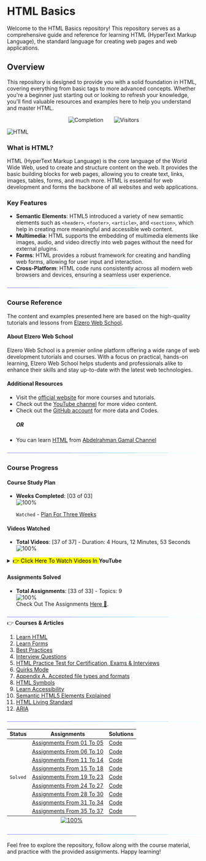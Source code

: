 # HTML Basics

Welcome to the HTML Basics repository! This repository serves as a comprehensive guide and reference for learning HTML (HyperText Markup Language), the standard language for creating web pages and web applications.

## Overview

This repository is designed to provide you with a solid foundation in HTML, covering everything from basic tags to more advanced concepts. Whether you're a beginner just starting out or looking to refresh your knowledge, you'll find valuable resources and examples here to help you understand and master HTML.

<p align="center">
    <img src="https://img.shields.io/badge/Completion-20%25-blue" alt="Completion">&nbsp;&nbsp;&nbsp;&nbsp;&nbsp;&nbsp;
    <img src="https://visitor-badge.laobi.icu/badge?page_id=AllamF5J/HTML_Course" alt="Visitors"/>
</p>

![HTML](https://user-images.githubusercontent.com/90455303/176652557-13edc1b1-b3ed-46d8-94a8-3880aa41f88c.png)

### What is HTML?

HTML (HyperText Markup Language) is the core language of the World Wide Web, used to create and structure content on the web. It provides the basic building blocks for web pages, allowing you to create text, links, images, tables, forms, and much more. HTML is essential for web development and forms the backbone of all websites and web applications.

### Key Features

- **Semantic Elements**: HTML5 introduced a variety of new semantic elements such as `<header>`, `<footer>`, `<article>`, and `<section>`, which help in creating more meaningful and accessible web content.
- **Multimedia**: HTML supports the embedding of multimedia elements like images, audio, and video directly into web pages without the need for external plugins.
- **Forms**: HTML provides a robust framework for creating and handling web forms, allowing for user input and interaction.
- **Cross-Platform**: HTML code runs consistently across all modern web browsers and devices, ensuring a seamless user experience.

<img src="https://github.com/AllamF5J/AllamF5J/blob/main/images/neon.gif">


### Course Reference

The content and examples presented here are based on the high-quality tutorials and lessons from [Elzero Web School](https://elzero.org).

#### About Elzero Web School

Elzero Web School is a premier online platform offering a wide range of web development tutorials and courses. With a focus on practical, hands-on learning, Elzero Web School helps students and professionals alike to enhance their skills and stay up-to-date with the latest web technologies.

#### Additional Resources

- Visit the [official website](https://elzero.org) for more courses and tutorials.
- Check out the [YouTube channel](https://www.youtube.com/@ElzeroWebSchool) for more video content.
- Check out the [GitHub account](https://github.com/ElzeroWebSchool) for more data and Codes.
  <h5>OR</h5>
- You can learn [HTML](https://www.youtube.com/watch?v=cvNTgKw8VlY) from [Abdelrahman Gamal Channel](https://www.youtube.com/@AbdelrahmanGamal)

<img src="https://github.com/AllamF5J/AllamF5J/blob/main/images/neon.gif">

### Course Progress

#### Course Study Plan
- **Weeks Completed**: [03 of 03]  
  ![100%](https://progress-bar.dev/100/?title=Done)

  `Watched` - [Plan For Three Weeks](https://elzero.org/study/html-2021-study-plan/)

#### Videos Watched
- **Total Videos**: [37 of 37] - Duration: 4 Hours, 12 Minutes, 53 Seconds  
  ![100%](https://progress-bar.dev/100/?title=Watched)  

<details>
  <br>
    <summary><mark><span>👉</span> Click Here To Watch Videos In </mark><strong>YouTube</strong></summary>

  1. `Watched` - [Introduction And What I Need To Learn?](https://www.youtube.com/watch?v=6QAELgirvjs&t=6s)
  2. `Watched` - [Elements And Browser](https://www.youtube.com/watch?v=7LxA9qXUY5k)
  3. `Watched` - [First Project And First Page](https://www.youtube.com/watch?v=QG5aEmS9Fu0)
  4. `Watched` - [Head And Nested Elements](https://www.youtube.com/watch?v=dVgTBEYCseU)
  5. `Watched` - [Comments And Use Cases](https://www.youtube.com/watch?v=3lXuWHtm7PM)
  6. `Watched` - [Doctype And Standard And Quirks Mode](https://www.youtube.com/watch?v=sBFemL2Mfj4)
  7. `Watched` - [Headings And Use Cases](https://www.youtube.com/watch?v=XxkX8wnRq3s)
  8. `Watched` - [Syntax And Tests](https://www.youtube.com/watch?v=S58smWj5Yn0)
  9. `Watched` - [Paragraph Element](https://www.youtube.com/watch?v=Fpibp-291xQ)
  10. `Watched` - [Element Attributes](https://www.youtube.com/watch?v=nCpNsMgyzh4)
  11. `Watched` - [Formatting Elements](https://www.youtube.com/watch?v=zhwqvfoi50Q)
  12. `Watched` - [Links – Anchor Tag](https://www.youtube.com/watch?v=7TQhxAOjd1w)
  13. `Watched` - [Image And Deal With Paths](https://www.youtube.com/watch?v=FmIUk3bWGmU)
  14. `Watched` - [Lists – Ul, Ol, DL](https://www.youtube.com/watch?v=8Z7zR-UGjcQ)
  15. `Watched` - [Table](https://www.youtube.com/watch?v=SUW49Jjxvac)
  16. `Watched` - [Span And Break And Horizontal Rule](https://www.youtube.com/watch?v=T2myRpY2iN4)
  17. `Watched` - [Div And How To Use](https://www.youtube.com/watch?v=IGeh2mlM9Rg)
  18. `Watched` - [HTML Entities](https://www.youtube.com/watch?v=B8raKziIYyY)
  19. `Watched` - [Semantic Elements](https://www.youtube.com/watch?v=xlQwlfvrDuI)
  20. `Watched` - [Layout With Div And Classes](https://www.youtube.com/watch?v=r6LhFImQxeE)
  21. `Watched` - [Layout With Semantic Elements](https://www.youtube.com/watch?v=uj5lC-GQPEw)
  22. `Watched` - [Audio](https://www.youtube.com/watch?v=KltQb6cJSd8)
  23. `Watched` - [Video](https://www.youtube.com/watch?v=oJbo28ewnL4)
  24. `Watched` - [Form Part 1 – Input Types And Label](https://www.youtube.com/watch?v=inC9gWjNMJI)
  25. `Watched` - [Form Part 2 – Required, Placeholder, Value](https://www.youtube.com/watch?v=3xd1IQ3llBk)
  26. `Watched` - [Form Part 3 – Action, Name, Method](https://www.youtube.com/watch?v=Anfn7RzoDHw)
  27. `Watched` - [Form Part 4 – Hidden, Reset, Color, Range, Number](https://www.youtube.com/watch?v=ZUax-YsT57I)
  28. `Watched` - [Form Part 5 – Read Only, Disabled, Auto Focus](https://www.youtube.com/watch?v=rpPIRitcAn8)
  29. `Watched` - [Form Part 6 – Radio And Checkbox](https://www.youtube.com/watch?v=YAcn1MyAcDM)
  30. `Watched` - [Form Part 7 – Select And Textarea](https://www.youtube.com/watch?v=HGB42mnD0o4)
  31. `Watched` - [Form Part 8 – File, Search, URL, Time](https://www.youtube.com/watch?v=cSmE9cVeaYg)
  32. `Watched` - [Form Part 9 – Data List, NoValidate, Target](https://www.youtube.com/watch?v=X_TGbRuZ80Q)
  33. `Watched` - [Q, BlockQuote, Wbr, Bdi, Button](https://www.youtube.com/watch?v=AzjtVtxoBLc)
  34. `Watched` - [iFrame, Pre, Code](https://www.youtube.com/watch?v=aycYLVSOtZo)
  35. `Watched` - [Accessibility Introduction](https://www.youtube.com/watch?v=lSqXHePabFo)
  36. `Watched` - [ARIA And Screen Readers](https://www.youtube.com/watch?v=UnTxFfbpqco)
  37. `Watched` - [The End And What To Do](https://www.youtube.com/watch?v=ysJQH5uPfTg)

</details>

#### Assignments Solved
- **Total Assignments**: [33 of 33] - Topics: 9  
  ![100%](https://progress-bar.dev/100/?title=Solved)  
  Check Out The Assignments [Here 🤏](https://elzero.org/category/assignments/html-assignments/).
  
<img src="https://github.com/AllamF5J/AllamF5J/blob/main/images/neon.gif">

<summary><span>👉</span> <strong>Courses & Articles</strong></summary>
  <ol>
    <li><a href="https://web.dev/learn/html/">Learn HTML</a></li>
    <li><a href="https://web.dev/learn/forms/">Learn Forms</a></li>
    <li><a href="https://github.com/hail2u/html-best-practices">Best Practices</a></li>
    <li><a href="https://www.interviewbit.com/html-interview-questions/">Interview Questions</a></li>
    <li><a href="https://www.udemy.com/course/html-practice-test-for-certification-exams-interviews/?couponCode=OF53124">HTML Practice Test for Certification, Exams & Interviews</a></li>
    <li><a href="https://developer.mozilla.org/en-US/docs/Web/HTML/Quirks_Mode_and_Standards_Mode">Quirks Mode</a></li>
    <li><a href="https://www.mpi.nl/corpus/html/lamus2/apa.html">Appendix A. Accepted file types and formats</a></li>
    <li><a href="https://www.w3schools.com/html/html_symbols.asp">HTML Symbols</a></li>
    <li><a href="https://web.dev/learn/accessibility">Learn Accessibility</a></li>
    <li><a href="https://www.freecodecamp.org/news/semantic-html5-elements/#:~:text=Semantic%20HTML%20elements%20are%20those,content%20that%20is%20inside%20them">Semantic HTML5 Elements Explained</a></li>
    <li><a href="https://html.spec.whatwg.org/multipage/semantics.html#pragma-directives">HTML Living Standard</a></li>
    <li><a href="https://developer.mozilla.org/en-US/docs/Web/Accessibility/ARIA">ARIA</a></li>
  </ol>
</details>

<img src="https://github.com/AllamF5J/AllamF5J/blob/main/images/neon.gif">

<table border="0" cellpadding="0" cellspacing="0">
  <thead>
    <tr>
      <th>Status</th>
      <th>Assignments</th>
      <th>Solutions</th>
    </tr>
  </thead>
  <tbody>
    <tr>
      <td rowspan="9"><code>Solved</code></td>
      <td><a href="https://elzero.org/html-assignments-lesson-from-1-to-5/">Assignments From 01 To 05</a></td>
      <td><a href="https://github.com/AllamF5J/HTML_Course/tree/main/1%20-%20Elements%20And%20Comments%2001%20~%2005">Code</a></td>
    </tr>
    <tr>
      <td><a href="https://elzero.org/html-assignments-lesson-from-6-to-10/">Assignments From 06 To 10</a></td>
      <td><a href="https://github.com/AllamF5J/HTML_Course/tree/main/2%20-%20Heading%20And%20Attributes%2006%20~%2010">Code</a></td>
    </tr>
    <tr>
      <td><a href="https://elzero.org/html-assignments-lesson-from-11-to-14/">Assignments From 11 To 14</a></td>
      <td><a href="https://github.com/AllamF5J/HTML_Course/tree/main/3%20-%20Link%2C%20Image%2C%20List%2011%20~%2014">Code</a></td>
    </tr>
    <tr>
      <td><a href="https://elzero.org/html-assignments-lesson-from-15-to-18/">Assignments From 15 To 18</a></td>
      <td><a href="https://github.com/AllamF5J/HTML_Course/tree/main/4%20-%20Table%2C%20Div%2015%20~%2018">Code</a></td>
    </tr>
    <tr>
      <td><a href="https://elzero.org/html-assignments-lesson-from-19-to-23/">Assignments From 19 To 23</a></td>
      <td><a href="https://github.com/AllamF5J/HTML_Course/tree/main/5%20-%20Audio%2C%20Video%2019%20~%2023">Code</a></td>
    </tr>
    <tr>
      <td><a href="https://elzero.org/html-assignments-lesson-from-24-to-27/">Assignments From 24 To 27</a></td>
      <td><a href="https://github.com/AllamF5J/HTML_Course/tree/main/6%20-%20Form%20Part%20One%2024%20~%2027">Code</a></td>
    </tr>
    <tr>
      <td><a href="https://elzero.org/html-assignments-lesson-from-28-to-30/">Assignments From 28 To 30</a></td>
      <td><a href="https://github.com/AllamF5J/HTML_Course/tree/main/7%20-%20Form%20Part%20Two%2028%20~%2030">Code</a></td>
    </tr>
    <tr>
      <td><a href="https://elzero.org/html-assignments-lesson-from-31-to-34/">Assignments From 31 To 34</a></td>
      <td><a href="https://github.com/AllamF5J/HTML_Course/tree/main/8%20-%20Form%20Part%20Three%2031%20~%2034">Code</a></td>
    </tr>
    <tr>
      <td><a href="https://elzero.org/html-assignments-lesson-from-35-to-37/">Assignments From 35 To 37</a></td>
      <td><a href="https://github.com/AllamF5J/HTML_Course/tree/main/9%20-%20iFrame%2C%20ARIA%2035%20~%2037">Code</a></td>
    </tr>
  </tbody>
  <tfoot>
    <tr>
      <td colspan="3" style="text-align: center;">
        <a href="https://progress-bar.dev/100/?title=Done">
          <img src="https://progress-bar.dev/100/?title=Done" alt="100%">
        </a>
      </td>
    </tr>
  </tfoot>
</table>

<img src="https://github.com/AllamF5J/AllamF5J/blob/main/images/neon.gif">
  
Feel free to explore the repository, follow along with the course material, and practice with the provided assignments. Happy learning!
